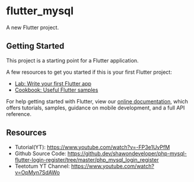# flutter_mysql

A new Flutter project.

## Getting Started

This project is a starting point for a Flutter application.

A few resources to get you started if this is your first Flutter project:

- [Lab: Write your first Flutter app](https://flutter.dev/docs/get-started/codelab)
- [Cookbook: Useful Flutter samples](https://flutter.dev/docs/cookbook)

For help getting started with Flutter, view our
[online documentation](https://flutter.dev/docs), which offers tutorials,
samples, guidance on mobile development, and a full API reference.

## Resources
- Tutorial(YT): https://www.youtube.com/watch?v=-FP3e1UvPfM
- Github Source Code: https://github.dev/shawondeveloper/php-mysql-flutter-login-register/tree/master/php_mysql_login_register
- Teetotum YT Channel: https://www.youtube.com/watch?v=OpMyn7SdAWo
